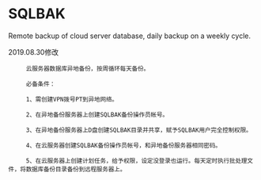 # SQLBAK
Remote backup of cloud server database, daily backup on a weekly cycle.

2019.08.30修改 

         云服务器数据库异地备份，按周循环每天备份。

         必备条件：

         1、需创建VPN拨号PT到异地网络。

         2、在异地备份服务器上创建SQLBAK备份操作员帐号。
         
         3、在异地备份服务器上D盘创建SQLBAK目录并共享，赋予SQLBAK用户完全控制权限。
         
         4、在云服务器创建SQLBAK备份操作员帐号，和异地备份服务器相同密码。
         
         5、在云服务器上创建计划任务，给予权限，设定没登录也运行。每天定时执行批处理文件，将数据库备份目录备份到远程服务器上。
